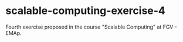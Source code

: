 # scalable-computing-exercise-4
Fourth exercise proposed in the course "Scalable Computing" at FGV - EMAp.
